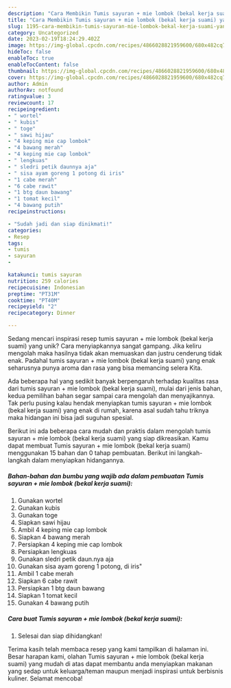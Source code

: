 ```yaml
---
description: "Cara Membikin Tumis sayuran + mie lombok (bekal kerja suami) yang Lezat"
title: "Cara Membikin Tumis sayuran + mie lombok (bekal kerja suami) yang Lezat"
slug: 1195-cara-membikin-tumis-sayuran-mie-lombok-bekal-kerja-suami-yang-lezat
category: Uncategorized
date: 2023-02-19T18:24:29.402Z
image: https://img-global.cpcdn.com/recipes/4866028821959600/680x482cq70/tumis-sayuran-mie-lombok-bekal-kerja-suami-foto-resep-utama.jpg
hideToc: false
enableToc: true
enableTocContent: false
thumbnail: https://img-global.cpcdn.com/recipes/4866028821959600/680x482cq70/tumis-sayuran-mie-lombok-bekal-kerja-suami-foto-resep-utama.jpg
cover: https://img-global.cpcdn.com/recipes/4866028821959600/680x482cq70/tumis-sayuran-mie-lombok-bekal-kerja-suami-foto-resep-utama.jpg
author: Admin
authorAv: notfound
ratingvalue: 3
reviewcount: 17
recipeingredient:
- " wortel"
- " kubis"
- " toge"
- " sawi hijau"
- "4 keping mie cap lombok"
- "4 bawang merah"
- "4 keping mie cap lombok"
- " lengkuas"
- " sledri petik daunnya aja"
- " sisa ayam goreng 1 potong di iris"
- "1 cabe merah"
- "6 cabe rawit"
- "1 btg daun bawang"
- "1 tomat kecil"
- "4 bawang putih"
recipeinstructions:

- "Sudah jadi dan siap dinikmati!"
categories:
- Resep
tags:
- tumis
- sayuran
- 

katakunci: tumis sayuran  
nutrition: 259 calories
recipecuisine: Indonesian
preptime: "PT31M"
cooktime: "PT40M"
recipeyield: "2"
recipecategory: Dinner

---
```





Sedang mencari inspirasi resep tumis sayuran + mie lombok (bekal kerja suami) yang unik? Cara menyiapkannya sangat gampang. Jika keliru mengolah maka hasilnya tidak akan memuaskan dan justru cenderung tidak enak. Padahal tumis sayuran + mie lombok (bekal kerja suami) yang enak seharusnya punya aroma dan rasa yang bisa memancing selera Kita.







Ada beberapa hal yang sedikit banyak berpengaruh terhadap kualitas rasa dari tumis sayuran + mie lombok (bekal kerja suami), mulai dari jenis bahan, kedua pemilihan bahan segar sampai cara mengolah dan menyajikannya. Tak perlu pusing kalau hendak menyiapkan tumis sayuran + mie lombok (bekal kerja suami) yang enak di rumah, karena asal sudah tahu triknya maka hidangan ini bisa jadi suguhan spesial.






Berikut ini ada beberapa cara mudah dan praktis dalam mengolah tumis sayuran + mie lombok (bekal kerja suami) yang siap dikreasikan. Kamu dapat membuat Tumis sayuran + mie lombok (bekal kerja suami) menggunakan 15 bahan dan 0 tahap pembuatan. Berikut ini langkah-langkah dalam menyiapkan hidangannya.

<!--inarticleads1-->

##### Bahan-bahan dan bumbu yang wajib ada dalam pembuatan Tumis sayuran + mie lombok (bekal kerja suami):

1. Gunakan  wortel
1. Gunakan  kubis
1. Gunakan  toge
1. Siapkan  sawi hijau
1. Ambil 4 keping mie cap lombok
1. Siapkan 4 bawang merah
1. Persiapkan 4 keping mie cap lombok
1. Persiapkan  lengkuas
1. Gunakan  sledri petik daun.nya aja
1. Gunakan  sisa ayam goreng 1 potong, di iris&#34;
1. Ambil 1 cabe merah
1. Siapkan 6 cabe rawit
1. Persiapkan 1 btg daun bawang
1. Siapkan 1 tomat kecil
1. Gunakan 4 bawang putih




<!--inarticleads2-->

##### Cara buat Tumis sayuran + mie lombok (bekal kerja suami):


1. Selesai dan siap dihidangkan!



Terima kasih telah membaca resep yang kami tampilkan di halaman ini. Besar harapan kami, olahan Tumis sayuran + mie lombok (bekal kerja suami) yang mudah di atas dapat membantu anda menyiapkan makanan yang sedap untuk keluarga/teman maupun menjadi inspirasi untuk berbisnis kuliner. Selamat mencoba!
